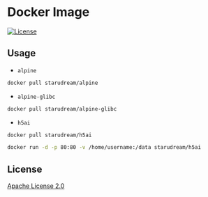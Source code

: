 # Docker Image

[![License](https://img.shields.io/badge/license-Apache%20License%202.0-blue)](./LICENSE)

## Usage

- `alpine`

```bash
docker pull starudream/alpine
```

- `alpine-glibc`

```bash
docker pull starudream/alpine-glibc
```

- `h5ai`

```bash
docker pull starudream/h5ai
```

```bash
docker run -d -p 80:80 -v /home/username:/data starudream/h5ai
```

## License

[Apache License 2.0](./LICENSE)
